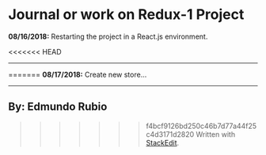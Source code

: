 # Journal or work on Redux-1 Project

**08/16/2018:**
Restarting the project in a React.js environment.

<<<<<<< HEAD

-------------------------------------------------
=======
**08/17/2018:**
Create new store...



----------------------
By: Edmundo Rubio
----------------------
>>>>>>> f4bcf9126bd250c46b7d77a44f25c4d3171d2820
> Written with [StackEdit](https://stackedit.io/).
